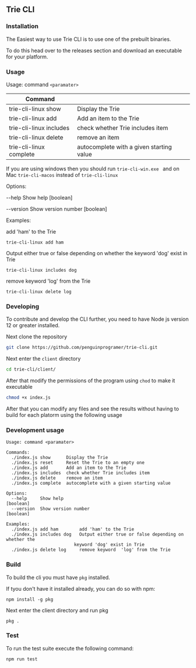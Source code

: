 ## Trie CLI

### Installation

The Easiest way to use Trie CLI is to use one of the prebuilt binaries.

To do this head over to the releases section and download an executable for your platform.

### Usage

Usage: command `<paramater>`

| Command                 |                                          |
| ----------------------- | ---------------------------------------- |
| trie-cli-linux show     | Display the Trie                         |
| trie-cli-linux add      | Add an item to the Trie                  |
| trie-cli-linux includes | check whether Trie includes item         |
| trie-cli-linux delete   | remove an item                           |
| trie-cli-linux complete | autocomplete with a given starting value |

If you are using windows then you should run
`trie-cli-win.exe ` and on Mac `trie-cli-macos` instead of `trie-cli-linux`

Options:

--help Show help [boolean]

--version Show version number [boolean]

Examples:

add 'ham' to the Trie

```
trie-cli-linux add ham
```

Output either true or false depending on whether
the keyword 'dog' exist in Trie

```
trie-cli-linux includes dog
```

remove keyword 'log' from the Trie

```
trie-cli-linux delete log
```

### Developing

To contribute and develop the CLI further, you need to have Node js version 12 or greater installed.

Next clone the repository

```bash
git clone https://github.com/penguinprogramer/trie-cli.git
```

Next enter the `client` directory

```bash
cd trie-cli/client/
```

After that modify the permissions of the program using `chod` to make it executable

```bash
chmod +x index.js
```

After that you can modify any files and see the results without having to build for each platorm using the following usage

### Development usage

```
Usage: command <paramater>

Commands:
  ./index.js show      Display the Trie
  ./index.js reset     Reset the Trie to an empty one
  ./index.js add       Add an item to the Trie
  ./index.js includes  check whether Trie includes item
  ./index.js delete    remove an item
  ./index.js complete  autocomplete with a given starting value

Options:
  --help     Show help                                                 [boolean]
  --version  Show version number                                       [boolean]

Examples:
  ./index.js add ham        add 'ham' to the Trie
  ./index.js includes dog   Output either true or false depending on whether the
                          keyword 'dog' exist in Trie
  ./index.js delete log     remove keyword  'log' from the Trie
```

### Build

To build the cli you must have `pkg` installed.

If tyou don't have it installed already, you can do so with npm:

```
npm install -g pkg
```

Next enter the client directory and run pkg

```
pkg .
```

### Test

To run the test suite execute the following command:

```bash
npm run test
```
